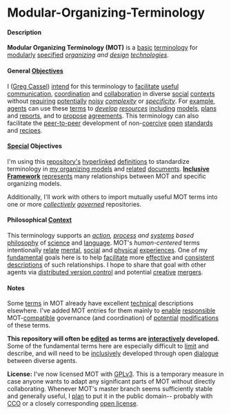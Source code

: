 # Modular-Organizing-Terminology

#### Description

**Modular Organizing Terminology (MOT)** is a [basic](https://github.com/gcassel/Modular-Organization-Terminology/blob/master/terms/base.md) [terminology](https://github.com/gcassel/Modular-Organization-Terminology/blob/master/terms/terminology.md) for [modularly](https://github.com/gcassel/Modular-Organization-Terminology/blob/master/terms/module.md) [specified](https://github.com/gcassel/Modular-Organization-Terminology/blob/master/terms/specification.md) *[organizing](https://github.com/gcassel/Modular-Organization-Terminology/blob/master/terms/organize.md) and [design](https://github.com/gcassel/Modular-Organization-Terminology/blob/master/terms/design.md) [technologies](https://github.com/gcassel/Modular-Organization-Terminology/blob/master/terms/technology.md)*. 

#### General [Objectives](https://github.com/gcassel/Modular-Organization-Terminology/blob/master/terms/goal.md)

I ([Greg Cassel](https://github.com/gcassel/Essays/blob/master/authors-profile_greg-cassel.md)) [intend](https://github.com/gcassel/Modular-Organization-Terminology/blob/master/terms/intend.md) for this terminology to [facilitate](https://github.com/gcassel/Modular-Organization-Terminology/blob/master/terms/facilitate.md) [useful](https://github.com/gcassel/Modular-Organization-Terminology/blob/master/terms/use.md) [communication](https://github.com/gcassel/Modular-Organization-Terminology/blob/master/terms/communicate.md), [coordination](https://github.com/gcassel/Modular-Organization-Terminology/blob/master/terms/coordinate.md) and [collaboration](https://github.com/gcassel/Modular-Organization-Terminology/blob/master/terms/collaborate.md) in diverse [social](https://github.com/gcassel/Modular-Organization-Terminology/blob/master/terms/social.md) [contexts](https://github.com/gcassel/Modular-Organization-Terminology/blob/master/terms/context.md) without [requiring](https://github.com/gcassel/Modular-Organization-Terminology/blob/master/terms/require.md) [potentially](https://github.com/gcassel/Modular-Organization-Terminology/blob/master/terms/potential.md) [noisy](https://github.com/gcassel/Modular-Organization-Terminology/blob/master/terms/noise.md) *[complexity](https://github.com/gcassel/Modular-Organization-Terminology/blob/master/terms/complexity.md)* or *[specificity](https://github.com/gcassel/Modular-Organization-Terminology/blob/master/terms/specification.md)*.  For [example](https://github.com/gcassel/Modular-Organization-Terminology/blob/master/terms/example.md), [agents](https://github.com/gcassel/Modular-Organization-Terminology/blob/master/terms/agent.md) can use these [terms](https://github.com/gcassel/Modular-Organization-Terminology/blob/master/terms/term.md) to *[develop](https://github.com/gcassel/Modular-Organization-Terminology/blob/master/terms/develop.md) [resources](https://github.com/gcassel/Modular-Organization-Terminology/blob/master/terms/resource.md)* [including](https://github.com/gcassel/Modular-Organization-Terminology/blob/master/terms/include.md) [models](https://github.com/gcassel/Modular-Organization-Terminology/blob/master/terms/model.md), [plans](https://github.com/gcassel/Modular-Organization-Terminology/blob/master/terms/plan.md) and [reports](https://github.com/gcassel/Modular-Organization-Terminology/blob/master/terms/report.md), and to [propose](https://github.com/gcassel/Modular-Organization-Terminology/blob/master/terms/propose.md) [agreements](https://github.com/gcassel/Modular-Organization-Terminology/blob/master/terms/agree.md).  This terminology can also facilitate the [peer-to-peer](https://github.com/gcassel/Modular-Organization-Terminology/blob/master/terms/p2p.md) development of non-[coercive](https://github.com/gcassel/Modular-Organization-Terminology/blob/master/terms/coerce.md) [open](https://github.com/gcassel/Modular-Organization-Terminology/blob/master/terms/open-license.md) [standards](https://github.com/gcassel/Modular-Organization-Terminology/blob/master/terms/standard.md) and [recipes](https://github.com/gcassel/Modular-Organization-Terminology/blob/master/terms/recipe.md).  

#### [Special](https://github.com/gcassel/Modular-Organization-Terminology/blob/master/terms/specific.md) Objectives

I'm using this [repository's](https://github.com/gcassel/Modular-Organization-Terminology/blob/master/terms/repository.md) [hyperlinked](https://github.com/gcassel/Modular-Organization-Terminology/blob/master/terms/hyperlink.md) [definitions](https://github.com/gcassel/Modular-Organization-Terminology/blob/master/terms/define.md) to standardize terminology in [my organizing models](https://github.com/gcassel/Models) and [related](https://github.com/gcassel/Modular-Organization-Terminology/blob/master/terms/relate.md) [documents](https://github.com/gcassel/Modular-Organization-Terminology/blob/master/terms/document.md).  **[Inclusive Framework](https://docs.google.com/drawings/d/1-WFMRYdueSBba1atcohX0G585zj-gBNlBvZQBqnEmEs/edit?usp=sharing)** [represents](https://github.com/gcassel/Modular-Organization-Terminology/blob/master/terms/represent.md) many relationships between MOT and specific organizing models.

Additionally, I'll work with others to import mutually useful MOT terms into one or more *[collectively](https://github.com/gcassel/Modular-Organization-Terminology/blob/master/terms/collective.md) [governed](https://github.com/gcassel/Modular-Organization-Terminology/blob/master/terms/govern.md)* repositories.

#### Philosophical [Context](https://github.com/gcassel/Modular-Organization-Terminology/blob/master/terms/context.md)

This terminology supports an *[action](https://github.com/gcassel/Modular-Organization-Terminology/blob/master/terms/act.md), [process](https://github.com/gcassel/Modular-Organization-Terminology/blob/master/terms/process.md) and [systems](https://github.com/gcassel/Modular-Organization-Terminology/blob/master/terms/system.md) based* [philosophy](https://github.com/gcassel/Modular-Organizing-Terminology/blob/master/terms/philosophize.md) of [science](https://github.com/gcassel/Modular-Organizing-Terminology/blob/master/terms/science.md) and [language](https://github.com/gcassel/Modular-Organization-Terminology/blob/master/terms/language.md).  MOT's *human-centered* terms intentionally [relate](https://github.com/gcassel/Modular-Organization-Terminology/blob/master/terms/relate.md) [mental](https://github.com/gcassel/Modular-Organization-Terminology/blob/master/terms/mental.md), [social](https://github.com/gcassel/Modular-Organization-Terminology/blob/master/terms/social.md) and [physical](https://github.com/gcassel/Modular-Organization-Terminology/blob/master/terms/physical.md) [experiences](https://github.com/gcassel/Modular-Organization-Terminology/blob/master/terms/experience.md).  One of my [fundamental](https://github.com/gcassel/Modular-Organization-Terminology/blob/master/terms/base.md) goals here is to help [facilitate](https://github.com/gcassel/Modular-Organization-Terminology/blob/master/terms/facilitation.md) more [effective](https://github.com/gcassel/Modular-Organization-Terminology/blob/master/terms/effective.md) and [consistent](https://github.com/gcassel/Modular-Organization-Terminology/blob/master/terms/consistent.md) [descriptions](https://github.com/gcassel/Modular-Organization-Terminology/blob/master/terms/describe.md) of such relationships.  I hope to share that goal with other agents via [distributed version control](https://github.com/gcassel/Modular-Organization-Terminology/blob/master/terms/distributed-version-control.md) and potential [creative](https://github.com/gcassel/Modular-Organization-Terminology/blob/master/terms/creation.md) [mergers](https://github.com/gcassel/Modular-Organization-Terminology/blob/master/terms/merge.md).

#### Notes

Some [terms](https://github.com/gcassel/Modular-Organization-Terminology/blob/master/terms/term.md) in MOT already have excellent [technical](https://github.com/gcassel/Modular-Organization-Terminology/blob/master/terms/technical.md) descriptions elsewhere.  I've added MOT entries for them mainly to [enable](https://github.com/gcassel/Modular-Organization-Terminology/blob/master/terms/enable.md) [responsible](https://github.com/gcassel/Modular-Organization-Terminology/blob/master/terms/responsibility.md) MOT-[compatible](https://github.com/gcassel/Modular-Organization-Terminology/blob/master/terms/compatible.md) governance (and coordination) of [potential](https://github.com/gcassel/Modular-Organization-Terminology/blob/master/terms/potential.md) [modifications](https://github.com/gcassel/Modular-Organization-Terminology/blob/master/terms/modify.md) of these terms.

**This repository will often be [edited](https://github.com/gcassel/Modular-Organization-Terminology/blob/master/terms/edit.md) as terms are [interactively](https://github.com/gcassel/Modular-Organization-Terminology/blob/master/terms/interaction.md) developed.**  Some of the fundamental terms here are especially difficult to [limit](https://github.com/gcassel/Modular-Organization-Terminology/blob/master/terms/limit.md) and describe, and will need to be [inclusively](https://github.com/gcassel/Modular-Organization-Terminology/blob/master/terms/include.md) developed through open [dialogue](https://github.com/gcassel/Modular-Organization-Terminology/blob/master/terms/dialogue.md) between diverse agents.

**License:** I've now licensed MOT with [GPLv3](https://www.gnu.org/licenses/gpl-3.0.en.html).  This is a temporary measure in case anyone wants to adapt any significant parts of MOT without directly collaborating.  Whenever MOT's master branch seems sufficiently stable and generally useful, I [plan](https://github.com/gcassel/Modular-Organization-Terminology/blob/master/terms/plan.md) to put it in the public domain-- probably with [CCO](https://creativecommons.org/share-your-work/public-domain/cc0/) or a closely corresponding [open license](https://github.com/gcassel/Modular-Organization-Terminology/blob/master/terms/open-license.md).  
